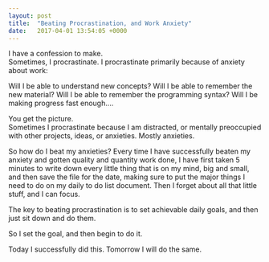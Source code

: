```yaml
---
layout: post
title:  "Beating Procrastination, and Work Anxiety"
date:   2017-04-01 13:54:05 +0000
---
```



I have a confession to make.  
Sometimes, I procrastinate. 
I procrastinate primarily because of anxiety about work:

Will I be able to understand new concepts?
Will I be able to remember the new material?
Will I be able to remember the programming syntax?
Will I be making progress fast enough....


You get the picture.  
Sometimes I procrastinate because I am distracted, or mentally preoccupied with other projects, ideas, or anxieties.
Mostly anxieties.  

So how do I beat my anxieties?
Every time I have successfully beaten my anxiety and gotten quality and quantity work done, I have first taken 5 minutes to write down every little thing that is on my mind, big and small, and then save the file for the date, making sure to put the major things I need to do on my daily to do list document.  Then I forget about all that little stuff, and I can focus.

The key to beating procrastination is to set achievable daily goals, and then just sit down and do them.  

So I set the goal, and then begin to do it.

Today I successfully did this. 
Tomorrow I will do the same.


